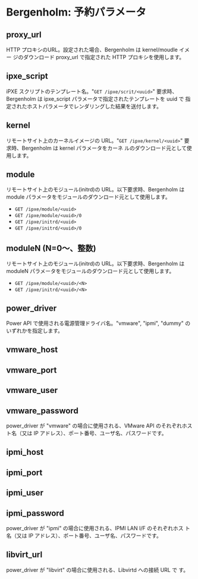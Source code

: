 # Bergenholm: 予約パラメータ

## proxy_url

HTTP プロキシのURL。設定された場合、Bergenholm は kernel/moudle イメー
ジのダウンロード proxy_url で指定された HTTP プロキシを使用します。

## ipxe_script

iPXE スクリプトのテンプレート名。"`GET /ipxe/scrit/<uuid>`" 要求時、
Bergenholm は ipxe_script パラメータで指定されたテンプレートを uuid で
指定されたホストパラメータでレンダリングした結果を送付します。

## kernel

リモートサイト上のカーネルイメージの URL。"`GET
/ipxe/kernel/<uuid>`" 要求時、Bergenholm は kernel パラメータをカーネ
ルのダウンロード元として使用します。

## module

リモートサイト上のモジュール(initrd)の URL。以下要求時、Bergenholm は
module パラメータをモジュールのダウンロード元として使用します。

* `GET /ipxe/module/<uuid>`
* `GET /ipxe/module/<uuid>/0`
* `GET /ipxe/initrd/<uuid>`
* `GET /ipxe/initrd/<uuid>/0`

## moduleN (N=0〜、整数)

リモートサイト上のモジュール(initrd)の URL。以下要求時、Bergenholm は
moduleN パラメータをモジュールのダウンロード元として使用します。

* `GET /ipxe/module/<uuid>/<N>`
* `GET /ipxe/initrd/<uuid>/<N>`

## power_driver

Power API で使用される電源管理ドライバ名。"vmware", "ipmi", "dummy" の
いずれかを指定します。

## vmware_host
## vmware_port
## vmware_user
## vmware_password

power_driver が "vmware" の場合に使用される、VMware API のそれぞれホス
ト名（又は IP アドレス）、ポート番号、ユーザ名、パスワードです。

## ipmi_host
## ipmi_port
## ipmi_user
## ipmi_password

power_driver が "ipmi" の場合に使用される、IPMI LAN I/F のそれぞれホス
ト名（又は IP アドレス）、ポート番号、ユーザ名、パスワードです。

## libvirt_url

power_driver が "libvirt" の場合に使用される、Libvirtd への接続 URL で
す。
